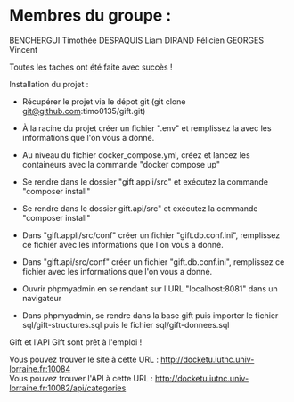 # Membres du groupe :
BENCHERGUI Timothée DESPAQUIS Liam DIRAND Félicien GEORGES Vincent

Toutes les taches ont été faite avec succès !

Installation du projet : 
- Récupérer le projet via le dépot git (git clone git@github.com:timo0135/gift.git)
- À la racine du projet créer un fichier ".env" et remplissez la avec les informations que l'on vous a donné.
- Au niveau du fichier docker_compose.yml, créez et lancez les containeurs avec la commande "docker compose up"
  
- Se rendre dans le dossier "gift.appli/src" et exécutez la commande "composer install"
- Se rendre dans le dossier gift.api/src" et exécutez la commande "composer install"

- Dans "gift.appli/src/conf" créer un fichier "gift.db.conf.ini", remplissez ce fichier avec les informations que l'on vous a donné.
- Dans "gift.api/src/conf" créer un fichier "gift.db.conf.ini", remplissez ce fichier avec les informations que l'on vous a donné.
- Ouvrir phpmyadmin en se rendant sur l'URL "localhost:8081" dans un navigateur
- Dans phpmyadmin, se rendre dans la base gift puis importer le fichier sql/gift-structures.sql puis le fichier sql/gift-donnees.sql



Gift et l'API Gift sont prêt à l'emploi ! 

Vous pouvez trouver le site à cette URL : http://docketu.iutnc.univ-lorraine.fr:10084 <br>
Vous pouvez trouver l'API à cette URL : http://docketu.iutnc.univ-lorraine.fr:10082/api/categories
